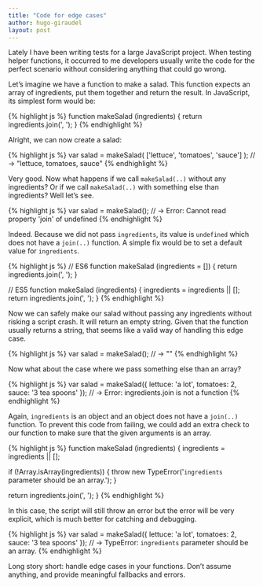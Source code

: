```yaml
---
title: "Code for edge cases"
author: hugo-giraudel
layout: post
---
```


Lately I have been writing tests for a large JavaScript project. When testing helper functions, it occurred to me developers usually write the code for the perfect scenario without considering anything that could go wrong.

Let’s imagine we have a function to make a salad. This function expects an array of ingredients, put them together and return the result. In JavaScript, its simplest form would be:

{% highlight js %}
function makeSalad (ingredients) {
  return ingredients.join(', ');
}
{% endhighlight %}

Alright, we can now create a salad:

{% highlight js %}
var salad = makeSalad( ['lettuce', 'tomatoes', 'sauce'] );
// -> "lettuce, tomatoes, sauce"
{% endhighlight %}

Very good. Now what happens if we call `makeSalad(..)` without any ingredients? Or if we call `makeSalad(..)` with something else than ingredients? Well let’s see.

{% highlight js %}
var salad = makeSalad();
// -> Error: Cannot read property 'join' of undefined
{% endhighlight %}

Indeed. Because we did not pass `ingredients`, its value is `undefined` which does not have a `join(..)` function. A simple fix would be to set a default value for `ingredients`.

{% highlight js %}
// ES6
function makeSalad (ingredients = []) {
  return ingredients.join(', ');
}

// ES5
function makeSalad (ingredients) {
  ingredients = ingredients || [];
  return ingredients.join(', ');
}
{% endhighlight %}

Now we can safely make our salad without passing any ingredients without risking a script crash. It will return an empty string. Given that the function usually returns a string, that seems like a valid way of handling this edge case.

{% highlight js %}
var salad = makeSalad();
// -> ""
{% endhighlight %}

Now what about the case where we pass something else than an array?

{% highlight js %}
var salad = makeSalad({
  lettuce: 'a lot',
  tomatoes: 2,
  sauce: '3 tea spoons'
});
// -> Error: ingredients.join is not a function
{% endhighlight %}

Again, `ingredients` is an object and an object does not have a `join(..)` function. To prevent this code from failing, we could add an extra check to our function to make sure that the given arguments is an array.

{% highlight js %}
function makeSalad (ingredients) {
  ingredients = ingredients || [];

  if (!Array.isArray(ingredients)) {
    throw new TypeError('`ingredients` parameter should be an array.');
  }

  return ingredients.join(', ');
}
{% endhighlight %}

In this case, the script will still throw an error but the error will be very explicit, which is much better for catching and debugging.

{% highlight js %}
var salad = makeSalad({
  lettuce: 'a lot',
  tomatoes: 2,
  sauce: '3 tea spoons'
});
// -> TypeError: `ingredients` parameter should be an array.
{% endhighlight %}

Long story short: handle edge cases in your functions. Don’t assume anything, and provide meaningful fallbacks and errors.
